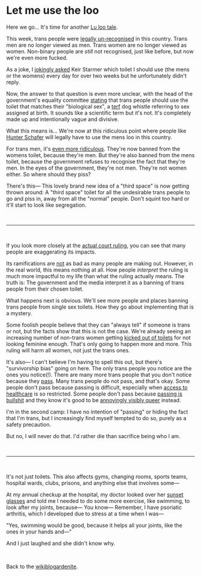 # Let me use the loo

Here we go... It's time for another [Lu loo tale](https://www.todepond.com/wikiblogarden/health/loo-lu/end/#fn:butch).

This week, trans people were [legally un-recognised](https://www.thenation.com/article/society/supreme-court-trans-ruling-analysis-uk/) in this country. Trans men are no longer viewed as men. Trans women are no longer viewed as women. Non-binary people are *still* not recognised, just like before, but now we're even more fucked.

As a joke, I [jokingly asked](https://www.todepond.com/wikiblogarden/health/loo-lu/end/) Keir Starmer which toilet I should use (the mens or the womens) every day for over two weeks but he unfortunately didn't reply. 

Now, the answer to that question is even more unclear, with the head of the government's equality committee [stating](https://www.bbc.co.uk/news/articles/c5y42zzwylvo) that trans people should use the toilet that matches their "biological sex", a [terf](https://youtu.be/1pTPuoGjQsI?si=0aErrKZc10Ezuu9I) dog whistle referring to sex assigned at birth. It sounds like a scientific term but it's not. It's completely made up and intentionally vague and divisive.

What this means is... We're now at this ridiculous point where people like [Hunter Schafer](https://www.bbc.co.uk/news/articles/cg4klq45ngvo) will legally have to use the mens loo in this country. 

For trans men, it's [even more ridiculous](https://phys.org/news/2025-04-uk-supreme-court-gender-trans.html). They're now banned from the womens toilet, because they're men. But they're also banned from the mens toilet, because the government refuses to recognise the fact that they're men. In the eyes of the government, they're not men. They're not women either. So where should they piss? 

There's this— This lovely brand new idea of a "third space" is now getting thrown around: A "third space" toilet for all the undesirable trans people to go and piss in, away from all the "normal" people. Don't squint too hard or it'll start to look like segregation.

<br>

<hr>

<br>

If you look more closely at the [actual court ruling](https://www.supremecourt.uk/cases/uksc-2024-0042), you can see that many people are exaggerating its impacts.

Its ramifications are [not](https://tacc.org.uk/2025/04/23/toilet-hysteria-isnt-law-why-trans-people-in-the-uk-can-still-pee-in-peace/) as bad as many people are making out. However, in the real world, this means nothing at all. How people *interpret* the ruling is much more impactful to my life than what the ruling actually means. The truth is: The government and the media interpret it as a banning of trans people from their chosen toilet.

What happens next is obvious. We'll see more people and places banning trans people from single sex toilets. How they go about implementing that is a mystery.

Some foolish people believe that they can "always tell" if someone is trans or not, but the facts show that this is not the case. We're already seeing an increasing number of non-trans women getting [kicked out of toilets](https://inews.co.uk/news/uk/butch-lesbian-public-toilet-women-abuse-government-review-gender-neutral-facilities-833787) for not looking feminine enough. That's only going to happen more and more. This ruling will harm all women, not just the trans ones.

It's also— I can't believe I'm having to spell this out, but there's "survivorship bias" going on here. The only trans people you notice are the ones you notice(!). There are many more trans people that you don't notice because they [pass](https://www.todepond.com/wikiblogarden/genocide/internalised/transphobia/passing/is-bullshit). Many trans people do not pass, and that's okay. Some people don't pass because passing is difficult, especially when [access to healthcare](https://www.todepond.com/wikiblogarden/genocide/watch) is so restricted. Some people don't pass because [passing is bullshit](https://www.todepond.com/wikiblogarden/genocide/internalised/transphobia/passing/is-bullshit) and they know it's good to be [annoyingly visibly queer](https://www.todepond.com/wikiblogarden/genocide/visibility/annoyingly/) instead. 

I'm in the second camp: I have no intention of "passing" or hiding the fact that I'm trans, but I increasingly find myself tempted to do so, purely as a safety precaution.

But no, I will never do that. I'd rather die than sacrifice being who I am. 

<br>

<hr>

<br>

It's not just toilets. This also affects gyms, changing rooms, sports teams, hospital wards, clubs, prisons, and anything else that involves some—

At my annual checkup at the hospital, my doctor looked over her [sunset glasses](https://www.todepond.com/wikiblogarden/health/vomit/diaries/introduction) and told me I needed to do some more exercise, like swimming, to look after my joints, because— You know— Remember, I have psoriatic arthritis, which I developed due to stress at a time when I was—

"Yes, swimming would be good, because it helps all your joints, like the ones in your hands and—"

And I just laughed and she didn't know why. 

<br>

Back to the [wikiblogardenite](/wikiblogardenite).

